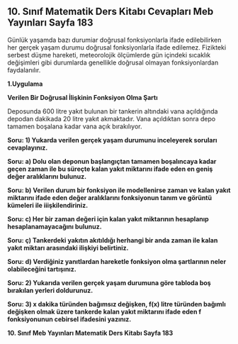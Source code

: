 ## 10. Sınıf Matematik Ders Kitabı Cevapları Meb Yayınları Sayfa 183

Günlük yaşamda bazı durumiar doğrusal fonksiyonlarla ifade edilebilirken her gerçek yaşam durumu doğrusal fonksiyonlarla ifade edilemez. Fizikteki serbest düşme hareketi, meteorolojik ölçümlerde gün içindeki sıcaklık değişimleri gibi durumlarda genellikle doğrusal olmayan fonksiyonlardan faydalanılır.

**1.Uygulama**

**Verilen Bir Doğrusal İlişkinin Fonksiyon Olma Şartı**

Deposunda 600 litre yakıt bulunan bir tankerin altındaki vana açıldığında depodan dakikada 20 litre yakıt akmaktadır. Vana açıldıktan sonra depo tamamen boşalana kadar vana açık bırakılıyor.

**Soru: 1) Yukarda verilen gerçek yaşam durumunu inceleyerek soruları cevaplayınız.**

**Soru: a) Dolu olan deponun başlangıçtan tamamen boşalıncaya kadar geçen zaman ile bu süreçte kalan yakıt miktarını ifade eden en geniş değer aralıklarını bulunuz.**

**Soru: b) Verilen durum bir fonksiyon ile modellenirse zaman ve kalan yakıt miktarını ifade eden değer aralıklarını fonksiyonun tanım ve görüntü kümeleri ile iiişkilendiriniz.**

**Soru: c) Her bir zaman değeri için kalan yakıt miktarının hesaplanıp hesaplanamayacağını bulunuz.**

**Soru: ç) Tankerdeki yakıtın akıtıldığı herhangi bir anda zaman ile kalan yakıt miktarı arasındaki ilişkiyi belirtiniz.**

**Soru: d) Verdiğiniz yanıtlardan hareketle fonksiyon olma şartlarının neler olabileceğini tartışınız.**

**Soru: 2) Yukarıda verilen gerçek yaşam durumuna göre tabloda boş bırakılan yerleri doldurunuz.**

**Soru: 3) x dakika türünden bağımsız değişken, f(x) litre türünden bağımlı değişken olmak üzere tankerde kalan yakıt miktarını ifade eden f fonksiyonunun cebirsel ifadesini yazınız.**

**10. Sınıf Meb Yayınları Matematik Ders Kitabı Sayfa 183**